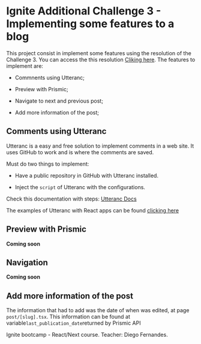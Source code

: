 # Ignite Additional Challenge 3 - Implementing some features to a blog

This project consist in implement some features using the resolution of the Challenge 3. You can access the this resolution [Cliking here](https://github.com/Vinicius-PR/Ignite-Challenge-03). The features to implement are:

* Commnents using Utteranc;

* Preview with Prismic;

* Navigate to next and previous post;

* Add more information of the post;

## Comments using Utteranc

Utteranc is a easy and free solution to implement comments in a web site. It uses GitHub to work and is where the comments are saved.

Must do two things to implement:

* Have a public repository in GitHub with Utteranc installed.

* Inject the `script` of Utteranc with the configurations.

Check this documentation with steps: [Utteranc Docs](https://utteranc.es/)

The examples of Utteranc with React apps can be found [clicking here](https://github.com/utterance/utterances/issues/161)

## Preview with Prismic 

**Coming soon**

## Navigation

**Coming soon**  

## Add more information of the post

The information that had to add was the date of when was edited, at page `post/[slug].tsx`. This information can be found at variable`last_publication_date`returned by Prismic API

Ignite bootcamp - React/Next course. Teacher: Diego Fernandes.